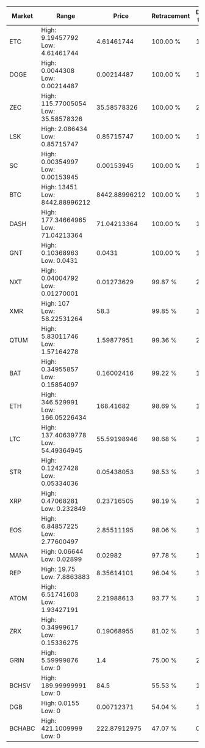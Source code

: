 | Market | Range | Price| Retracement | Doubles to 50% |
| --- | --- | --- | --- | --- |
| ETC | High: 9.19457792<br />Low: 4.61461744 | 4.61461744 | 100.00 % | 1.50 |
| DOGE | High: 0.0044308<br />Low: 0.00214487 | 0.00214487 | 100.00 % | 1.53 |
| ZEC | High: 115.77005054<br />Low: 35.58578326 | 35.58578326 | 100.00 % | 2.13 |
| LSK | High: 2.086434<br />Low: 0.85715747 | 0.85715747 | 100.00 % | 1.72 |
| SC | High: 0.00354997<br />Low: 0.00153945 | 0.00153945 | 100.00 % | 1.65 |
| BTC | High: 13451<br />Low: 8442.88996212 | 8442.88996212 | 100.00 % | 1.30 |
| DASH | High: 177.34664965<br />Low: 71.04213364 | 71.04213364 | 100.00 % | 1.75 |
| GNT | High: 0.10368963<br />Low: 0.0431 | 0.0431 | 100.00 % | 1.70 |
| NXT | High: 0.04004792<br />Low: 0.01270001 | 0.01273629 | 99.87 % | 2.07 |
| XMR | High: 107<br />Low: 58.22531264 | 58.3 | 99.85 % | 1.42 |
| QTUM | High: 5.83011746<br />Low: 1.57164278 | 1.59877951 | 99.36 % | 2.31 |
| BAT | High: 0.34955857<br />Low: 0.15854097 | 0.16002416 | 99.22 % | 1.59 |
| ETH | High: 346.529991<br />Low: 166.05226434 | 168.41682 | 98.69 % | 1.52 |
| LTC | High: 137.40639778<br />Low: 54.49364945 | 55.59198946 | 98.68 % | 1.73 |
| STR | High: 0.12427428<br />Low: 0.05334036 | 0.05438053 | 98.53 % | 1.63 |
| XRP | High: 0.47068281<br />Low: 0.232849 | 0.23716505 | 98.19 % | 1.48 |
| EOS | High: 6.84857225<br />Low: 2.77600497 | 2.85511195 | 98.06 % | 1.69 |
| MANA | High: 0.06644<br />Low: 0.02899 | 0.02982 | 97.78 % | 1.60 |
| REP | High: 19.75<br />Low: 7.8863883 | 8.35614101 | 96.04 % | 1.65 |
| ATOM | High: 6.51741603<br />Low: 1.93427191 | 2.21988613 | 93.77 % | 1.90 |
| ZRX | High: 0.34999617<br />Low: 0.15336275 | 0.19068955 | 81.02 % | 1.32 |
| GRIN | High: 5.59999876<br />Low: 0 | 1.4 | 75.00 % | 2.00 |
| BCHSV | High: 189.99999991<br />Low: 0 | 84.5 | 55.53 % | 1.12 |
| DGB | High: 0.0155<br />Low: 0 | 0.00712371 | 54.04 % | 1.09 |
| BCHABC | High: 421.1009999<br />Low: 0 | 222.87912975 | 47.07 % | 0.00 |
